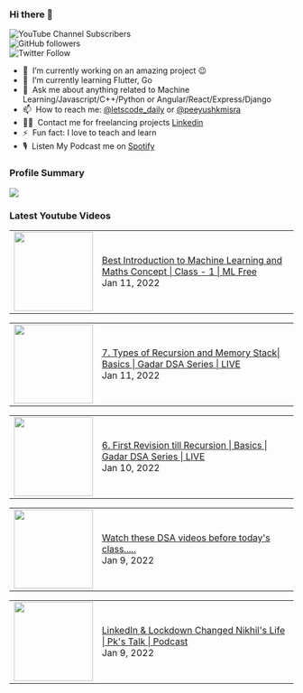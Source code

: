 ### Hi there 👋

![YouTube Channel Subscribers](https://img.shields.io/youtube/channel/subscribers/UCgmk1KXmrHXt_DO0kScyVmQ?style=social)  
![GitHub followers](https://img.shields.io/github/followers/misrapk?style=social)  
![Twitter Follow](https://img.shields.io/twitter/follow/peeyushkmisra?style=social)

- 🔭 &nbsp;I’m currently working on an amazing project :wink:
- 🌱 &nbsp;I’m currently learning Flutter, Go
- 💬 &nbsp;Ask me about anything related to Machine Learning/Javascript/C++/Python or Angular/React/Express/Django
- 📫 &nbsp;How to reach me: [@letscode_daily](https://www.instagram.com/letscode_daily/) or [@peeyushkmisra](https://www.instagram.com/peeyushkmisra/)
- 👨‍💻 &nbsp;Contact me for freelancing projects [Linkedin](https://www.linkedin.com/in/peeyushkmisra/)
- ⚡ &nbsp;Fun fact: I love to teach and learn
- 🎙 &nbsp;Listen My Podcast me on [Spotify](https://open.spotify.com/show/5HlTHA4yxnj56N1klajpQc)

### Profile Summary

![](https://github-profile-summary-cards.vercel.app/api/cards/profile-details?username=misrapk&theme=dracula)

### Latest Youtube Videos

<!-- YOUTUBE:START --><table><tr><td><a href="https://www.youtube.com/watch?v=0m3KsG6l2LA"><img width="140px" src="https://i.ytimg.com/vi/0m3KsG6l2LA/mqdefault.jpg"></a></td>
<td><a href="https://www.youtube.com/watch?v=0m3KsG6l2LA">Best Introduction to Machine Learning and Maths Concept | Class - 1 | ML Free</a><br/>Jan 11, 2022</td></tr></table>
<table><tr><td><a href="https://www.youtube.com/watch?v=pcGOj_x4KWo"><img width="140px" src="https://i.ytimg.com/vi/pcGOj_x4KWo/mqdefault.jpg"></a></td>
<td><a href="https://www.youtube.com/watch?v=pcGOj_x4KWo">7. Types of Recursion and Memory Stack| Basics | Gadar DSA Series | LIVE</a><br/>Jan 11, 2022</td></tr></table>
<table><tr><td><a href="https://www.youtube.com/watch?v=mBM3cwHUFw4"><img width="140px" src="https://i.ytimg.com/vi/mBM3cwHUFw4/mqdefault.jpg"></a></td>
<td><a href="https://www.youtube.com/watch?v=mBM3cwHUFw4">6. First Revision till Recursion | Basics | Gadar DSA Series | LIVE</a><br/>Jan 10, 2022</td></tr></table>
<table><tr><td><a href="https://www.youtube.com/watch?v=Ok5Tl_IJdzM"><img width="140px" src="https://i.ytimg.com/vi/Ok5Tl_IJdzM/mqdefault.jpg"></a></td>
<td><a href="https://www.youtube.com/watch?v=Ok5Tl_IJdzM">Watch these DSA videos before today&#39;s class.....</a><br/>Jan 9, 2022</td></tr></table>
<table><tr><td><a href="https://www.youtube.com/watch?v=seje_nxYofQ"><img width="140px" src="https://i.ytimg.com/vi/seje_nxYofQ/mqdefault.jpg"></a></td>
<td><a href="https://www.youtube.com/watch?v=seje_nxYofQ">LinkedIn &amp; Lockdown Changed Nikhil&#39;s Life |  Pk&#39;s Talk | Podcast</a><br/>Jan 9, 2022</td></tr></table>
<!-- YOUTUBE:END -->
